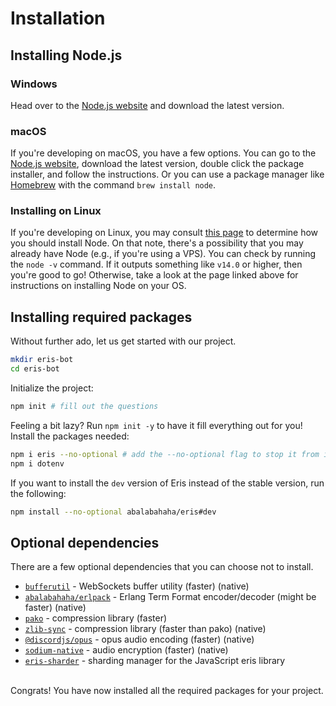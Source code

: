 # Installation

## Installing Node.js
### Windows
Head over to the [Node.js website](https://nodejs.org/) and download the latest version.
### macOS
If you're developing on macOS, you have a few options. You can go to the [Node.js website](https://nodejs.org/), download the latest version, double click the package installer, and follow the instructions. Or you can use a package manager like [Homebrew](https://brew.sh/) with the command `brew install node`.

### Installing on Linux
If you're developing on Linux, you may consult [this page](https://nodejs.org/en/download/package-manager/) to determine how you should install Node.
On that note, there's a possibility that you may already have Node (e.g., if you're using a VPS). You can check by running the `node -v` command. If it outputs something like `v14.0` or higher, then you're good to go! Otherwise, take a look at the page linked above for instructions on installing Node on your OS.

## Installing required packages
Without further ado, let us get started with our project.
```bash
mkdir eris-bot
cd eris-bot
```
Initialize the project:
```bash
npm init # fill out the questions
```
Feeling a bit lazy? Run `npm init -y` to have it fill everything out for you! <br>
Install the packages needed:
```bash
npm i eris --no-optional # add the --no-optional flag to stop it from installing optional dependencies for voice support (that would need node-gyp)
npm i dotenv
```
If you want to install the `dev` version of Eris instead of the stable version, run the following:
```bash
npm install --no-optional abalabahaha/eris#dev
```
## Optional dependencies
There are a few optional dependencies that you can choose not to install.

- [`bufferutil`](https://github.com/websockets/bufferutil) - WebSockets buffer utility (faster) (native)
- [`abalabahaha/erlpack`](https://github.com/abalabahaha/erlpack) - Erlang Term Format encoder/decoder (might be faster) (native)
- [`pako`](https://github.com/nodeca/pako) - compression library (faster)
- [`zlib-sync`](https://github.com/abalabahaha/zlib-sync) - compression library (faster than pako) (native)
- [`@discordjs/opus`](https://github.com/discordjs/opus) - opus audio encoding (faster) (native)
- [`sodium-native`](https://github.com/sodium-friends/sodium-native) - audio encryption (faster) (native)
- [`eris-sharder`](https://github.com/discordware/eris-sharder) - sharding manager for the JavaScript eris library





<br>Congrats! You have now installed all the required packages for your project.
